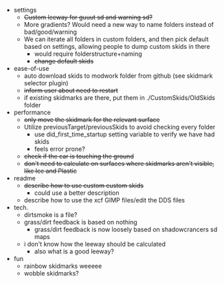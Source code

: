  - settings
   - ~~Custom leeway for guuut sd and warning sd?~~
   - More gradients? Would need a new way to name folders instead of bad/good/warning
   - We can iterate all folders in custom folders, and then pick default based on settings, allowing people to dump custom skids in there
     - would require folderstructure+naming
     - ~~change default skids~~
 - ease-of-use
   - auto download skids to modwork folder from github (see skidmark selector plugin)
   - ~~inform user about need to restart~~
   - if existing skidmarks are there, put them in ./CustomSkids/OldSkids folder
 - performance
   - ~~only move the skidmark for the relevant surface~~
   - Utilize previousTarget/previousSkids to avoid checking every folder
      - use did_first_time_startup setting variable to verify we have had skids
      - feels error prone?
   - ~~check if the car is touching the ground~~
   - ~~don't need to calculate on surfaces where skidmarks aren't visible, like Ice and Plastic~~
 - readme
   - ~~describe how to use custom custom skids~~
     - could use a better description
   - describe how to use the xcf GIMP files/edit the DDS files
 - tech.
   - dirtsmoke is a file?
   - grass/dirt feedback is based on nothing
     - grass/dirt feedback is now loosely based on shadowcrancers sd maps
   - i don't know how the leeway should be calculated
     - also what is a good leeway?
 - fun
   - rainbow skidmarks weeeee
   - wobble skidmarks?